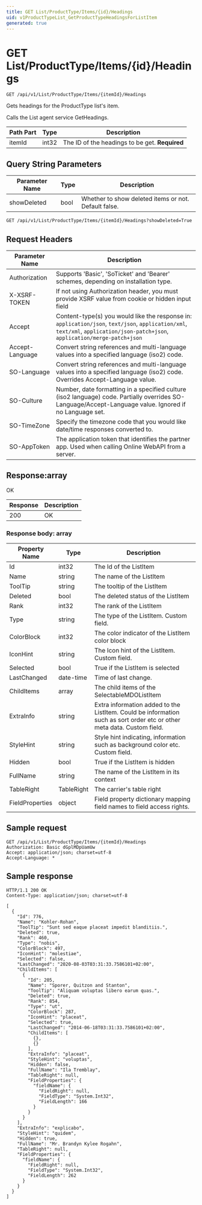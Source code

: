 ```yaml
---
title: GET List/ProductType/Items/{id}/Headings
uid: v1ProductTypeList_GetProductTypeHeadingsForListItem
generated: true
---
```


# GET List/ProductType/Items/{id}/Headings

```http
GET /api/v1/List/ProductType/Items/{itemId}/Headings
```

Gets headings for the ProductType list's item.


Calls the List agent service GetHeadings.





| Path Part | Type | Description |
|-----------|------|-------------|
| itemId | int32 | The ID of the headings to be get. **Required** |


## Query String Parameters

| Parameter Name | Type |  Description |
|----------------|------|--------------|
| showDeleted | bool |  Whether to show deleted items or not. Default false. |

```http
GET /api/v1/List/ProductType/Items/{itemId}/Headings?showDeleted=True
```


## Request Headers

| Parameter Name | Description |
|----------------|-------------|
| Authorization  | Supports 'Basic', 'SoTicket' and 'Bearer' schemes, depending on installation type. |
| X-XSRF-TOKEN   | If not using Authorization header, you must provide XSRF value from cookie or hidden input field |
| Accept         | Content-type(s) you would like the response in: `application/json`, `text/json`, `application/xml`, `text/xml`, `application/json-patch+json`, `application/merge-patch+json` |
| Accept-Language | Convert string references and multi-language values into a specified language (iso2) code. |
| SO-Language | Convert string references and multi-language values into a specified language (iso2) code. Overrides Accept-Language value. |
| SO-Culture | Number, date formatting in a specified culture (iso2 language) code. Partially overrides SO-Language/Accept-Language value. Ignored if no Language set. |
| SO-TimeZone | Specify the timezone code that you would like date/time responses converted to. |
| SO-AppToken | The application token that identifies the partner app. Used when calling Online WebAPI from a server. |


## Response:array

OK

| Response | Description |
|----------------|-------------|
| 200 | OK |

### Response body: array

| Property Name | Type |  Description |
|----------------|------|--------------|
| Id | int32 | The Id of the ListItem |
| Name | string | The name of the ListItem |
| ToolTip | string | The tooltip of the ListItem |
| Deleted | bool | The deleted status of the ListItem |
| Rank | int32 | The rank of the ListItem |
| Type | string | The type of the ListItem. Custom field. |
| ColorBlock | int32 | The color indicator of the ListItem color block |
| IconHint | string | The Icon hint of the ListItem. Custom field. |
| Selected | bool | True if the ListItem is selected |
| LastChanged | date-time | Time of last change. |
| ChildItems | array | The child items of the SelectableMDOListItem |
| ExtraInfo | string | Extra information added to the ListItem. Could be information such as sort order etc or other meta data. Custom field. |
| StyleHint | string | Style hint indicating, information such as background color etc. Custom field. |
| Hidden | bool | True if the ListItem is hidden |
| FullName | string | The name of the ListItem in its context |
| TableRight | TableRight | The carrier's table right |
| FieldProperties | object | Field property dictionary mapping field names to field access rights. |

## Sample request

```http!
GET /api/v1/List/ProductType/Items/{itemId}/Headings
Authorization: Basic dGplMDpUamUw
Accept: application/json; charset=utf-8
Accept-Language: *
```

## Sample response

```http_
HTTP/1.1 200 OK
Content-Type: application/json; charset=utf-8

[
  {
    "Id": 776,
    "Name": "Kohler-Rohan",
    "ToolTip": "Sunt sed eaque placeat impedit blanditiis.",
    "Deleted": true,
    "Rank": 460,
    "Type": "nobis",
    "ColorBlock": 497,
    "IconHint": "molestiae",
    "Selected": false,
    "LastChanged": "2020-08-03T03:31:33.7586101+02:00",
    "ChildItems": [
      {
        "Id": 205,
        "Name": "Sporer, Quitzon and Stanton",
        "ToolTip": "Aliquam voluptas libero earum quas.",
        "Deleted": true,
        "Rank": 854,
        "Type": "ut",
        "ColorBlock": 287,
        "IconHint": "placeat",
        "Selected": true,
        "LastChanged": "2014-06-18T03:31:33.7586101+02:00",
        "ChildItems": [
          {},
          {}
        ],
        "ExtraInfo": "placeat",
        "StyleHint": "voluptas",
        "Hidden": false,
        "FullName": "Ila Tremblay",
        "TableRight": null,
        "FieldProperties": {
          "fieldName": {
            "FieldRight": null,
            "FieldType": "System.Int32",
            "FieldLength": 166
          }
        }
      }
    ],
    "ExtraInfo": "explicabo",
    "StyleHint": "quidem",
    "Hidden": true,
    "FullName": "Mr. Brandyn Kylee Rogahn",
    "TableRight": null,
    "FieldProperties": {
      "fieldName": {
        "FieldRight": null,
        "FieldType": "System.Int32",
        "FieldLength": 262
      }
    }
  }
]
```